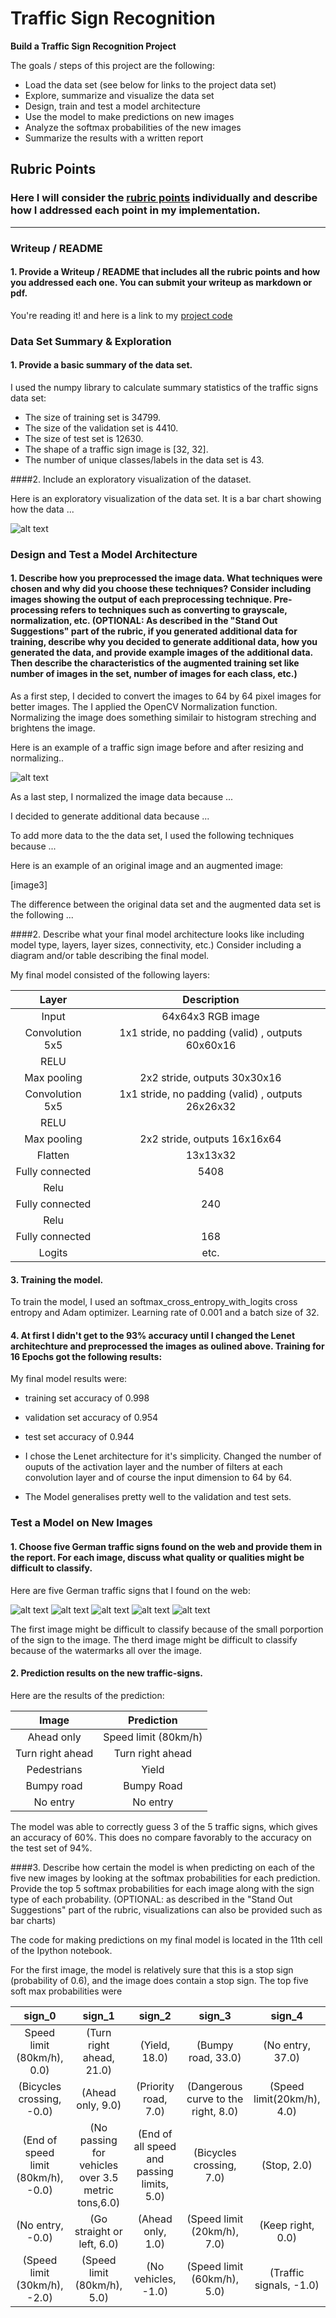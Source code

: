 # **Traffic Sign Recognition** 

**Build a Traffic Sign Recognition Project**

The goals / steps of this project are the following:
* Load the data set (see below for links to the project data set)
* Explore, summarize and visualize the data set
* Design, train and test a model architecture
* Use the model to make predictions on new images
* Analyze the softmax probabilities of the new images
* Summarize the results with a written report


[//]: # (Image References)

[image1]: ./visualization.jpg "Visualization"
[image2]: ./before_and_after.jpg
[image4]: ./signs/traffic_sign_0.jpg "Traffic Sign 1"
[image5]: ./signs/traffic_sign_1.jpg "Traffic Sign 2"
[image6]: ./signs/traffic_sign_2.jpg "Traffic Sign 3"
[image7]: ./signs/traffic_sign_3.jpg "Traffic Sign 4"
[image8]: ./signs/traffic_sign_4.jpg "Traffic Sign 5"



## Rubric Points
### Here I will consider the [rubric points](https://review.udacity.com/#!/rubrics/481/view) individually and describe how I addressed each point in my implementation.  

---
### Writeup / README

#### 1. Provide a Writeup / README that includes all the rubric points and how you addressed each one. You can submit your writeup as markdown or pdf. 

You're reading it! and here is a link to my [project code](https://github.com/yochananscharf/carnd/blob/CarND-Traffic-Sign-Classifier-Project/traffic_sign/Traffic_Sign_Classifier.ipynb)

### Data Set Summary & Exploration

#### 1. Provide a basic summary of the data set.

I used the numpy library to calculate summary statistics of the traffic
signs data set:

* The size of training set is 34799.
* The size of the validation set is 4410.
* The size of test set is 12630.
* The shape of a traffic sign image is [32, 32].
* The number of unique classes/labels in the data set is 43.

####2. Include an exploratory visualization of the dataset.

Here is an exploratory visualization of the data set. It is a bar chart showing how the data ...


![alt text][image1]

### Design and Test a Model Architecture

#### 1. Describe how you preprocessed the image data. What techniques were chosen and why did you choose these techniques? Consider including images showing the output of each preprocessing technique. Pre-processing refers to techniques such as converting to grayscale, normalization, etc. (OPTIONAL: As described in the "Stand Out Suggestions" part of the rubric, if you generated additional data for training, describe why you decided to generate additional data, how you generated the data, and provide example images of the additional data. Then describe the characteristics of the augmented training set like number of images in the set, number of images for each class, etc.)

As a first step, I decided to convert the images to 64 by 64 pixel images for better images. The I applied the OpenCV 
Normalization function. Normalizing the image does something similair to histogram streching and brightens the image.

Here is an example of a traffic sign image before and after resizing and normalizing..

![alt text][image2]

As a last step, I normalized the image data because ...

I decided to generate additional data because ... 

To add more data to the the data set, I used the following techniques because ... 

Here is an example of an original image and an augmented image:

[image3]

The difference between the original data set and the augmented data set is the following ... 


####2. Describe what your final model architecture looks like including model type, layers, layer sizes, connectivity, etc.) Consider including a diagram and/or table describing the final model.

My final model consisted of the following layers:

| Layer         		|     Description	        					| 
|:---------------------:|:---------------------------------------------:| 
| Input         		| 64x64x3 RGB image   							| 
| Convolution 5x5     	| 1x1 stride, no padding (valid) , outputs 60x60x16 	|
| RELU					|												|
| Max pooling	      	| 2x2 stride,  outputs 30x30x16 				|
| Convolution 5x5     	| 1x1 stride, no padding (valid) , outputs 26x26x32 	|
| RELU					|												|
| Max pooling	      	| 2x2 stride,  outputs 16x16x64 				|
| Flatten  |  13x13x32 | output 5408.
| Fully connected		| 5408        									|outputs 240 
| Relu
| Fully connected		| 240        									|outputs 168 
| Relu
| Fully connected		| 168        									|outputs 43
| Logits				| etc.        									|

 


#### 3. Training the model. 

To train the model, I used an softmax_cross_entropy_with_logits cross entropy and Adam optimizer.
Learning rate of 0.001 and a batch size of 32.

#### 4. At first I didn't get to the 93% accuracy until I changed the Lenet architechture and preprocessed the images as oulined above. Training for 16 Epochs got the following results:

My final model results were:
* training set accuracy of 0.998
* validation set accuracy of 0.954 
* test set accuracy of 0.944


* I chose the Lenet architecture for it's simplicity. Changed the number of ouputs of the activation layer and the number of filters at each convolution layer and of course the input dimension to 64 by 64.
* The Model generalises pretty well to the validation and test sets.
 

### Test a Model on New Images

#### 1. Choose five German traffic signs found on the web and provide them in the report. For each image, discuss what quality or qualities might be difficult to classify.

Here are five German traffic signs that I found on the web:

![alt text][image4] ![alt text][image5] ![alt text][image6] 
![alt text][image7] ![alt text][image8]

The first image might be difficult to classify because of the small porportion of the sign to the image.
The therd image might be difficult to classify because of the watermarks all over the image.


#### 2. Prediction results on the new traffic-signs.

Here are the results of the prediction:

| Image			        |     Prediction	        					| 
|:---------------------:|:---------------------------------------------:| 
| Ahead only    		| Speed limit (80km/h)  									| 
| Turn right ahead    			|  Turn right ahead										|
| Pedestrians				| Yield										|
| Bumpy road	      		| Bumpy Road					 				|
| No entry			| No entry    							|


The model was able to correctly guess 3 of the 5 traffic signs, which gives an accuracy of 60%. This does no compare favorably to the accuracy on the test set of 94%.

####3. Describe how certain the model is when predicting on each of the five new images by looking at the softmax probabilities for each prediction. Provide the top 5 softmax probabilities for each image along with the sign type of each probability. (OPTIONAL: as described in the "Stand Out Suggestions" part of the rubric, visualizations can also be provided such as bar charts)

The code for making predictions on my final model is located in the 11th cell of the Ipython notebook.

For the first image, the model is relatively sure that this is a stop sign (probability of 0.6), and the image does contain a stop sign. The top five soft max probabilities were



|sign_0	|sign_1	|sign_2	|sign_3	|sign_4|
|:----------:|:------------------:|:-----------------:|:----------------:|:-------------:|
|Speed limit (80km/h), 0.0)|	(Turn right ahead, 21.0)|	(Yield, 18.0)	|(Bumpy road, 33.0)|	(No entry, 37.0)|
|(Bicycles crossing, -0.0)|	(Ahead only, 9.0)	|(Priority road, 7.0)|	(Dangerous curve to the right, 8.0)	|(Speed limit(20km/h), 4.0)|
|(End of speed limit (80km/h), -0.0)	|(No passing for vehicles over 3.5 metric tons,6.0)|(End of all speed and passing limits, 5.0)|	(Bicycles crossing, 7.0)|	(Stop, 2.0)|
|	(No entry, -0.0)	|(Go straight or left, 6.0)|	(Ahead only, 1.0)	|(Speed limit (20km/h), 7.0)|	(Keep right, 0.0)|
|(Speed limit (30km/h), -2.0)|	(Speed limit (80km/h), 5.0)	|(No vehicles, -1.0)	|(Speed limit (60km/h), 5.0)|	(Traffic signals, -1.0)|


